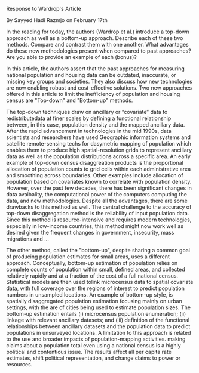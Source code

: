 Response to Wardrop's Article

By Sayyed Hadi Razmjo on February 17th


In the reading for today, the authors (Wardrop et al.) introduce a top-down approach as well as a bottom-up approach. Describe each of these two methods. Compare and contrast them with one another. What advantages do these new methodologies present when compared to past approaches? Are you able to provide an example of each (bonus)?

In this article, the authors assert that the past approaches for measuring national population and housing
data can be outdated, inaccurate, or missing key groups and societies. They also discuss how new 
technologies are now enabling robust and cost-effective solutions. Two new approaches offered in this
article to limit the inefficiency of population and housing census are "Top-down" and "Bottom-up" 
methods. 


The top-down techniques draw on ancillary or “covariate” data to redistributedata at finer scales 
by defining a functional relationship between, in this case, population density and the mapped ancillary
data. After the rapid advancement in technologies in the mid 1990s, data scientists and researchers
have used Geographic information systems and satellite remote-sensing techs for dasymetric mapping
of population which enables them to produce high spatial-resolution grids to represent ancillary 
data as well as the population distributions across a specific area. An early example of top-down 
census disaggreation products is the proportional allocation of population counts to grid cells within
each administrative area and smoothing across boundaries. Other examples include allocation of 
population based on covariates known to correlate with population density. However, over the past 
few decades, there has been significant changes in data avaibality, the computational power of the 
computers computing the data, and new methodologies. Despite all the advantages, there are some drawbacks
to this method as well. The central challenge to the accuracy of top-down disaggregation method is the 
reliability of input population data. Since this method is resource-intensive and requires modern
technologies, especially in low-income countries, this method might now work well as desired given the 
frequent changes in government, insecurity, mass migrations and ...


The other method, called the "bottom-up", despite sharing a common goal of producing population
estimates for small areas, uses a different approach. Conceptually, bottom-up estimation of population 
relies on complete counts of population within small, defined areas, and collected relatively rapidly 
and at a fraction of the cost of a full national census. Statistical models are then used tolink 
microcensus data to spatial covariate data, with full coverage over the regions of interest to predict 
population numbers in unsampled locations. An example of bottom-up style, is spatially disaggregated 
population estimation focusing mainly on urban settings, with the are of cities being used to estimate
population sizes. The bottom-up estimation entails (i) microcensus population enumeration;
(ii) linkage with relevant ancillary datasets; and (iii) definition of the functional relationships 
between ancillary datasets and the population data to predict populations in unsurveyed locations. 
A limitation to this approach is related to the use and broader impacts of population-mapping 
activities. making claims about a population total even using a national census is a highly political and contentious issue. The results affect all per capita rate estimates, shift political representation, and change claims to power or resources. 

